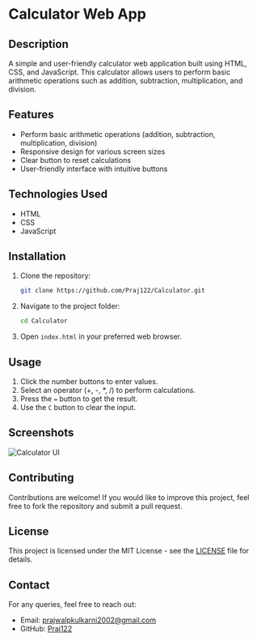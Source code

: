 # Calculator Web App

## Description

A simple and user-friendly calculator web application built using HTML, CSS, and JavaScript. This calculator allows users to perform basic arithmetic operations such as addition, subtraction, multiplication, and division.

## Features

- Perform basic arithmetic operations (addition, subtraction, multiplication, division)
- Responsive design for various screen sizes
- Clear button to reset calculations
- User-friendly interface with intuitive buttons

## Technologies Used

- HTML
- CSS
- JavaScript

## Installation

1. Clone the repository:
   ```sh
   git clone https://github.com/Praj122/Calculator.git

2. Navigate to the project folder:
   ```sh
   cd Calculator

3. Open `index.html` in your preferred web browser.

## Usage

1. Click the number buttons to enter values.
2. Select an operator (+, -, \*, /) to perform calculations.
3. Press the `=` button to get the result.
4. Use the `C` button to clear the input.

## Screenshots

![Calculator UI](Screenshot(1079).png)

## Contributing

Contributions are welcome! If you would like to improve this project, feel free to fork the repository and submit a pull request.

## License

This project is licensed under the MIT License - see the [LICENSE](LICENSE) file for details.

## Contact

For any queries, feel free to reach out:

- Email: [prajwalpkulkarni2002@gmail.com](mailto:prajwalpkulkarni2002@gmail.com)
- GitHub: [Praj122](https://github.com/Praj122)

